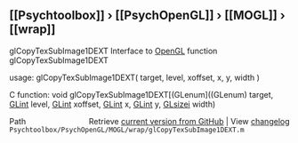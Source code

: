 ## [[Psychtoolbox]] &#8250; [[PsychOpenGL]] &#8250; [[MOGL]] &#8250; [[wrap]]

glCopyTexSubImage1DEXT  Interface to [OpenGL](OpenGL) function glCopyTexSubImage1DEXT  
  
usage:  glCopyTexSubImage1DEXT( target, level, xoffset, x, y, width )  
  
C function:  void glCopyTexSubImage1DEXT[(GLenum]((GLenum) target, [GLint](GLint) level, [GLint](GLint) xoffset, [GLint](GLint) x, [GLint](GLint) y, [GLsizei](GLsizei) width)  




<div class="code_header" style="text-align:right;">
  <span style="float:left;">Path&nbsp;&nbsp;</span> <span class="counter">Retrieve <a href=
  "https://raw.github.com/Psychtoolbox-3/Psychtoolbox-3/beta/Psychtoolbox/PsychOpenGL/MOGL/wrap/glCopyTexSubImage1DEXT.m">current version from GitHub</a> | View <a href=
  "https://github.com/Psychtoolbox-3/Psychtoolbox-3/commits/beta/Psychtoolbox/PsychOpenGL/MOGL/wrap/glCopyTexSubImage1DEXT.m">changelog</a></span>
</div>
<div class="code">
  <code>Psychtoolbox/PsychOpenGL/MOGL/wrap/glCopyTexSubImage1DEXT.m</code>
</div>

